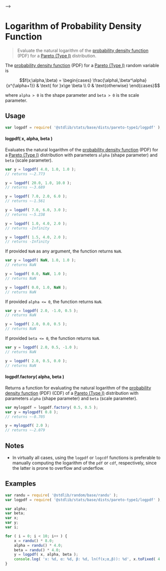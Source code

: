     

-->

# Logarithm of Probability Density Function

> Evaluate the natural logarithm of the [probability density function][pdf] (PDF) for a [Pareto (Type I)][pareto-distribution] distribution.

<section class="intro">

The [probability density function][pdf] (PDF) for a [Pareto (Type I)][pareto-distribution] random variable is

<!-- <equation class="equation" label="eq:pareto_type1_pdf" align="center" raw="f(x;\alpha,\beta) = \begin{cases} \frac{\alpha\,\beta^\alpha}{x^{\alpha+1}} & \text{ for }x\ge \beta \\ 0 & \text{otherwise} \end{cases}" alt="Probability density function (PDF) for a Pareto (Type I) distribution."> -->

```math
f(x;\alpha,\beta) = \begin{cases} \frac{\alpha\,\beta^\alpha}{x^{\alpha+1}} & \text{ for }x\ge \beta \\ 0 & \text{otherwise} \end{cases}
```

<!-- <div class="equation" align="center" data-raw-text="f(x;\alpha,\beta) = \begin{cases} \frac{\alpha\,\beta^\alpha}{x^{\alpha+1}} &amp; \text{ for }x\ge \beta \\ 0 &amp; \text{otherwise} \end{cases}" data-equation="eq:pareto_type1_pdf">
    <img src="https://cdn.jsdelivr.net/gh/stdlib-js/stdlib@51534079fef45e990850102147e8945fb023d1d0/lib/node_modules/@stdlib/stats/base/dists/pareto-type1/logpdf/docs/img/equation_pareto_type1_pdf.svg" alt="Probability density function (PDF) for a Pareto (Type I) distribution.">
    <br>
</div> -->

<!-- </equation> -->

where `alpha > 0` is the shape parameter and `beta > 0` is the scale parameter.

</section>

<!-- /.intro -->

<section class="usage">

## Usage

```javascript
var logpdf = require( '@stdlib/stats/base/dists/pareto-type1/logpdf' );
```

#### logpdf( x, alpha, beta )

Evaluates the natural logarithm of the [probability density function][pdf] (PDF) for a [Pareto (Type I)][pareto-distribution] distribution with parameters `alpha` (shape parameter) and `beta` (scale parameter).

```javascript
var y = logpdf( 4.0, 1.0, 1.0 );
// returns ~-2.773

y = logpdf( 20.0, 1.0, 10.0 );
// returns ~-3.689

y = logpdf( 7.0, 2.0, 6.0 );
// returns ~-1.561

y = logpdf( 7.0, 6.0, 3.0 );
// returns ~-5.238

y = logpdf( 1.0, 4.0, 2.0 );
// returns -Infinity

y = logpdf( 1.5, 4.0, 2.0 );
// returns -Infinity
```

If provided `NaN` as any argument, the function returns `NaN`.

```javascript
var y = logpdf( NaN, 1.0, 1.0 );
// returns NaN

y = logpdf( 0.0, NaN, 1.0 );
// returns NaN

y = logpdf( 0.0, 1.0, NaN );
// returns NaN
```

If provided `alpha <= 0`, the function returns `NaN`.

```javascript
var y = logpdf( 2.0, -1.0, 0.5 );
// returns NaN

y = logpdf( 2.0, 0.0, 0.5 );
// returns NaN
```

If provided `beta <= 0`, the function returns `NaN`.

```javascript
var y = logpdf( 2.0, 0.5, -1.0 );
// returns NaN

y = logpdf( 2.0, 0.5, 0.0 );
// returns NaN
```

#### logpdf.factory( alpha, beta )

Returns a function for evaluating the natural logarithm of the [probability density function][pdf] (PDF) (CDF) of a [Pareto (Type I)][pareto-distribution] distribution with parameters `alpha` (shape parameter) and `beta` (scale parameter).

```javascript
var mylogpdf = logpdf.factory( 0.5, 0.5 );
var y = mylogpdf( 0.8 );
// returns ~-0.705

y = mylogpdf( 2.0 );
// returns ~-2.079
```

</section>

<!-- /.usage -->

<section class="notes">

## Notes

-   In virtually all cases, using the `logpdf` or `logcdf` functions is preferable to manually computing the logarithm of the `pdf` or `cdf`, respectively, since the latter is prone to overflow and underflow.

</section>

<!-- /.notes -->

<section class="examples">

## Examples

<!-- eslint no-undef: "error" -->

```javascript
var randu = require( '@stdlib/random/base/randu' );
var logpdf = require( '@stdlib/stats/base/dists/pareto-type1/logpdf' );

var alpha;
var beta;
var x;
var y;
var i;

for ( i = 0; i < 10; i++ ) {
    x = randu() * 8.0;
    alpha = randu() * 4.0;
    beta = randu() * 4.0;
    y = logpdf( x, alpha, beta );
    console.log( 'x: %d, α: %d, β: %d, ln(f(x;α,β)): %d', x.toFixed( 4 ), alpha.toFixed( 4 ), beta.toFixed( 4 ), y.toFixed( 4 ) );
}
```

</section>

<!-- /.examples -->

<!-- Section for related `stdlib` packages. Do not manually edit this section, as it is automatically populated. -->

<section class="related">

</section>

<!-- /.related -->

<!-- Section for all links. Make sure to keep an empty line after the `section` element and another before the `/section` close. -->

<section class="links">

[pareto-distribution]: https://en.wikipedia.org/wiki/Pareto_distribution

[pdf]: https://en.wikipedia.org/wiki/Probability_density_function

</section>

<!-- /.links -->

